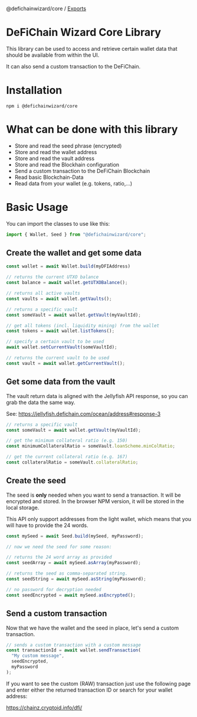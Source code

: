 @defichainwizard/core / [Exports](modules.md)

# DeFiChain Wizard Core Library

This library can be used to access and retrieve certain wallet data that should be available from within the UI.

It can also send a custom transaction to the DeFiChain.

# Installation

```
npm i @defichainwizard/core
```

# What can be done with this library

- Store and read the seed phrase (encrypted)
- Store and read the wallet address
- Store and read the vault address
- Store and read the Blockhain configuration
- Send a custom transaction to the DeFiChain Blockchain
- Read basic Blockchain-Data
- Read data from your wallet (e.g. tokens, ratio,...)

# Basic Usage

You can import the classes to use like this:

```ts
import { Wallet, Seed } from "@defichainwizard/core";
```

## Create the wallet and get some data

```ts
const wallet = await Wallet.build(myDFIAddress)

// returns the current UTXO balance
const balance = await wallet.getUTXOBalance();

// returns all active vaults
const vaults = await wallet.getVaults();

// returns a specific vault
const someVault = await wallet.getVault(myVaultId);

// get all tokens (incl. liquidity mining) from the wallet
const tokens = await wallet.listTokens();

// specify a certain vault to be used
await wallet.setCurrentVault(someVaultId);

// returns the current vault to be used
const vault = await wallet.getCurrentVault();
```

## Get some data from the vault

The vault return data is aligned with the Jellyfish API response, so you can grab the data the same way.

See: https://jellyfish.defichain.com/ocean/address#response-3

```ts
// returns a specific vault
const someVault = await wallet.getVault(myVaultId);

// get the minimum collateral ratio (e.g. 150)
const minimumCollateralRatio = someVault.loanScheme.minColRatio;

// get the current collateral ratio (e.g. 167)
const collateralRatio = someVault.collateralRatio;
```

## Create the seed

The seed is **only** needed when you want to send a transaction. It will be encrypted and stored. In the browser NPM version, it will be stored in the local storage.

This API only support addresses from the light wallet, which means that you will have to provide the 24 words.

```ts
const mySeed = await Seed.build(mySeed, myPassword);

// now we need the seed for some reason:

// returns the 24 word array as provided
const seedArray = await mySeed.asArray(myPassword);

// returns the seed as comma-separated string.
const seedString = await mySeed.asString(myPassword);

// no password for decryption needed
const seedEncrypted = await mySeed.asEncrypted();
```

## Send a custom transaction

Now that we have the wallet and the seed in place, let's send a custom transaction.

```ts
// sends a custom transaction with a custom message
const transactionId = await wallet.sendTransaction(
  "My custom message",
  seedEncrypted,
  myPassword
);
```

If you want to see the custom (RAW) transaction just use the following page and enter either the returned transaction ID or search for your wallet address:

https://chainz.cryptoid.info/dfi/
